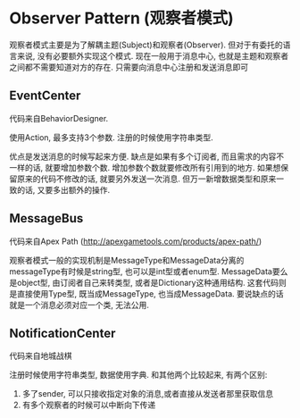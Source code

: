 # Observer Pattern  (观察者模式)
观察者模式主要是为了解耦主题(Subject)和观察者(Observer).
但对于有委托的语言来说, 没有必要额外实现这个模式.
现在一般用于消息中心, 也就是主题和观察者之间都不需要知道对方的存在.
只需要向消息中心注册和发送消息即可

## EventCenter
代码来自BehaviorDesigner.

使用Action, 最多支持3个参数.
注册的时候使用字符串类型.

优点是发送消息的时候写起来方便.
缺点是如果有多个订阅者, 而且需求的内容不一样的话, 就要增加参数个数.
增加参数个数就要修改所有引用到的地方.
如果想保留原来的代码不修改的话, 就要另外发送一次消息.
但万一新增数据类型和原来一致的话, 又要多出额外的操作.

## MessageBus
代码来自Apex Path (http://apexgametools.com/products/apex-path/)

观察者模式一般的实现机制是MessageType和MessageData分离的
messageType有时候是string型, 也可以是int型或者enum型.
MessageData要么是object型, 由订阅者自己来转类型, 或者是Dictionary这种通用结构.
这套代码则是直接使用Type型, 既当成MessageType, 也当成MessageData.
要说缺点的话就是一个消息必须对应一个类, 无法公用.

## NotificationCenter
代码来自地城战棋

注册时候使用字符串类型, 数据使用字典.
和其他两个比较起来, 有两个区别:
1. 多了sender, 可以只接收指定对象的消息,或者直接从发送者那里获取信息
2. 有多个观察者的时候可以中断向下传递
